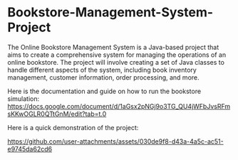 # Bookstore-Management-System-Project
The Online Bookstore Management System is a Java-based project that aims to create a comprehensive system for managing the operations of an online bookstore. The project will involve creating a set of Java classes to handle different aspects of the system, including book inventory management, customer information, order processing, and more.

Here is the documentation and guide on how to run the bookstore simulation:
https://docs.google.com/document/d/1aGsx2pNGj9o3TG_QU4jWFbJvsRFmsKKwOGLR0QTtGnM/edit?tab=t.0


Here is a quick demonstration of the project:

https://github.com/user-attachments/assets/030de9f8-d43a-4a5c-ac51-e9745da62cd6



